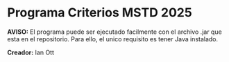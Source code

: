 # Programa Criterios MSTD 2025

**AVISO:** El programa puede ser ejecutado facilmente con el archivo .jar que esta en el repositorio.
Para ello, el unico requisito es tener Java instalado.

**Creador:** Ian Ott 
